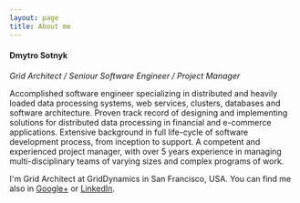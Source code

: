 ```yaml
---
layout: page
title: About me
---
```



#### Dmytro Sotnyk

_Grid Architect / Seniour Software Engineer / Project Manager_

Accomplished software engineer specializing in distributed and heavily loaded data processing systems, web services, clusters, databases and software architecture.
Proven track record of designing and implementing solutions for distributed data processing in financial and e-commerce applications.
Extensive background in full life-cycle of software development process, from inception to support.
A competent and experienced project manager, with over 5 years experience in managing multi-disciplinary teams of varying sizes and complex programs of work.

I'm Grid Architect at GridDynamics in San Francisco, USA. You can find me also in <a href="http://plus.google.com/109421189749606131821">Google+</a> or <a href="https://www.linkedin.com/in/sotnikdv">LinkedIn</a>.

